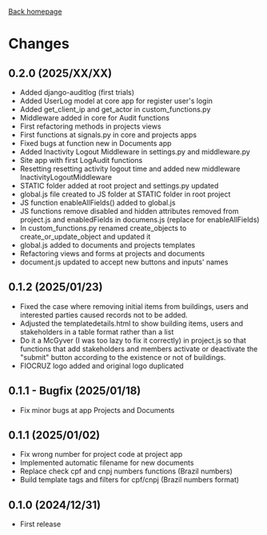 [Back homepage](https://github.com/cthadeusantos/makemake)
# Changes

## 0.2.0 (2025/XX/XX)
* Added django-auditlog (first trials)
* Added UserLog model at core app for register user's login
* Added get_client_ip and get_actor in custom_functions.py
* Middleware added in core for Audit functions
* First refactoring methods in projects views
* First functions at signals.py in core and projects apps
* Fixed bugs at function new in Documents app
* Added Inactivity Logout Middleware in settings.py and middleware.py
* Site app with first LogAudit functions
* Resetting resetting activity logout time and added new middleware InactivityLogoutMiddleware
* STATIC folder added at root project and settings.py updated
* global.js file created to JS folder at STATIC folder in root project
* JS function enableAllFields() added to global.js
* JS functions remove disabled and hidden attributes removed from project.js and enabledFields in documens.js (replace for enableAllFields)
* In custom_functions.py renamed create_objects to create_or_update_object and updated it
* global.js added to documents and projects templates
* Refactoring views and forms at projects and documents
* document.js updated to accept new buttons and inputs' names

## 0.1.2 (2025/01/23)
* Fixed the case where removing initial items from buildings, users and interested parties caused records not to be added.
* Adjusted the templatedetails.html to show building items, users and stakeholders in a table format rather than a list
* Do it a McGyver (I was too lazy to fix it correctly) in project.js so that functions that add stakeholders and members activate or deactivate the "submit" button according to the existence or not of buildings.
* FIOCRUZ logo added and original logo duplicated
  
## 0.1.1 - Bugfix (2025/01/18)
* Fix minor bugs at app Projects and Documents

## 0.1.1 (2025/01/02)
* Fix wrong number for project code at project app
* Implemented automatic filename for new documents
* Replace check cpf and cnpj numbers functions (Brazil numbers)
* Build template tags and filters for cpf/cnpj (Brazil numbers format)

## 0.1.0 (2024/12/31)
* First release
